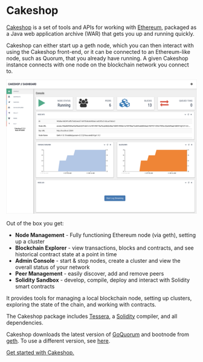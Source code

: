 # Cakeshop

[Cakeshop](https://github.com/ConsenSys/cakeshop) is a set of tools and APIs for working with [Ethereum](https://ethereum.org/),
packaged as a Java web application archive (WAR) that gets you up and running quickly.

Cakeshop can either start up a geth node, which you can then interact with using the Cakeshop front-end,
or it can be connected to an Ethereum-like node, such as Quorum, that you already have running. A given
Cakeshop instance connects with one node on the blockchain network you connect to.

![image](../images/console.png)

Out of the box you get:

* **Node Management** - Fully functioning Ethereum node (via geth), setting up a cluster
* **Blockchain Explorer** - view transactions, blocks and contracts, and see historical contract state at a point in time
* **Admin Console** - start & stop nodes, create a cluster and view the overall status of your network
* **Peer Management** - easily discover, add and remove peers
* **Solidity Sandbox** - develop, compile, deploy and interact with Solidity smart contracts

It provides tools for managing a local blockchain node, setting up clusters,
exploring the state of the chain, and working with contracts.

The Cakeshop package includes [Tessera](https://docs.tessera.consensys.net), a [Solidity](https://solidity.readthedocs.org/en/latest/)
compiler, and all dependencies. 

Cakeshop downloads the latest version of [GoQuorum](https://github.com/ConsenSys/quorum)
and bootnode from [geth](https://github.com/ethereum/go-ethereum). To use a different version, see
[here](https://github.com/ConsenSys/cakeshop/blob/master/docs/configuration.md#custom-quorum-binaries). 

[Get started with Cakeshop.](../HowTo/GetStarted/Cakeshop.md)
